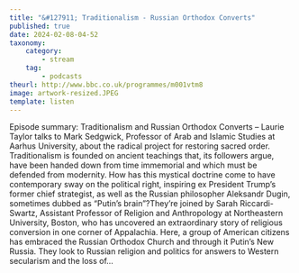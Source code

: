 ```yaml
---
title: "&#127911; Traditionalism - Russian Orthodox Converts"
published: true
date: 2024-02-08-04-52
taxonomy:
    category:
        - stream
    tag:
        - podcasts
theurl: http://www.bbc.co.uk/programmes/m001vtm8
image: artwork-resized.JPEG
template: listen
---
```


Episode summary: Traditionalism and Russian Orthodox Converts &ndash; Laurie Taylor talks to Mark Sedgwick, Professor of Arab and Islamic Studies at Aarhus University, about the radical project for restoring sacred order. Traditionalism is founded on ancient teachings that, its followers argue, have been handed down from time immemorial and which must be defended from modernity. How has this mystical doctrine come to have contemporary sway on the political right, inspiring ex President Trump&rsquo;s former chief strategist, as well as the Russian philosopher Aleksandr Dugin, sometimes dubbed as &ldquo;Putin&rsquo;s brain&rdquo;?They&rsquo;re joined by Sarah Riccardi-Swartz, Assistant Professor of Religion and Anthropology at Northeastern University, Boston, who has uncovered an extraordinary story of religious conversion in one corner of Appalachia. Here, a group of American citizens has embraced the Russian Orthodox Church and through it Putin&rsquo;s New Russia. They look to Russian religion and politics for answers to Western secularism and the loss of&hellip;
